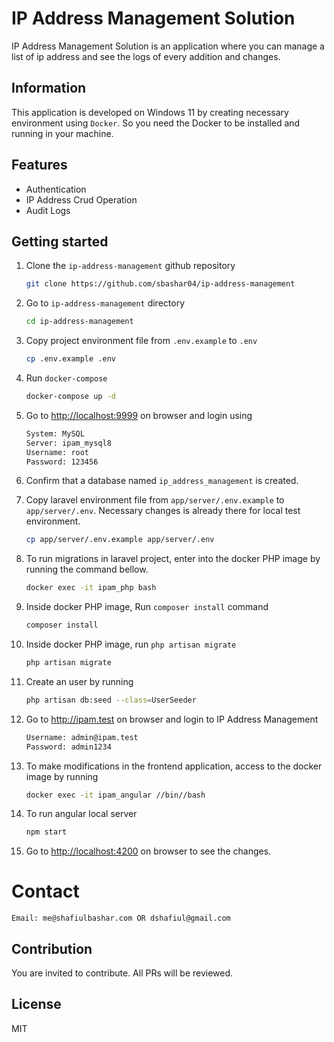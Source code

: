 # IP Address Management Solution
IP Address Management Solution is an application where you can manage a list of ip address and see the logs of every addition and changes.

## Information

This application is developed on Windows 11 by creating necessary environment using `Docker`. So you need the Docker to be installed and running in your machine.

## Features

* Authentication
* IP Address Crud Operation
* Audit Logs


## Getting started

1. Clone the `ip-address-management` github repository

    ```bash
    git clone https://github.com/sbashar04/ip-address-management
    ```

2. Go to `ip-address-management` directory

    ```bash
    cd ip-address-management
    ```

3. Copy project environment file from `.env.example` to `.env`

    ```bash
    cp .env.example .env
    ```

4. Run `docker-compose`

    ```bash
    docker-compose up -d
    ```

5. Go to <http://localhost:9999> on browser and login using

    ```bash
    System: MySQL
    Server: ipam_mysql8
    Username: root
    Password: 123456
    ```

6. Confirm that a database named `ip_address_management` is created.

7. Copy laravel environment file from `app/server/.env.example` to `app/server/.env`. Necessary changes is already there for local test environment.

    ```bash
    cp app/server/.env.example app/server/.env
    ```

8. To run migrations in laravel project, enter into the docker PHP image by running the command bellow.

    ```bash
    docker exec -it ipam_php bash
    ```

9. Inside docker PHP image, Run `composer install` command

    ```bash
    composer install
    ````

10. Inside docker PHP image, run `php artisan migrate`

    ```bash
    php artisan migrate
    ```

10. Create an user by running

    ```bash
    php artisan db:seed --class=UserSeeder
    ```

11. Go to <http://ipam.test> on browser and login to IP Address Management

    ```bash
    Username: admin@ipam.test
    Password: admin1234
    ```

12. To make modifications in the frontend application, access to the docker image by running

    ```bash
    docker exec -it ipam_angular //bin//bash
    ```

13. To run angular local server

    ```bash
    npm start
    ```
14. Go to <http://localhost:4200> on browser to see the changes.

# Contact

    Email: me@shafiulbashar.com OR dshafiul@gmail.com

## Contribution

You are invited to contribute. All PRs will be reviewed.

## License

MIT
